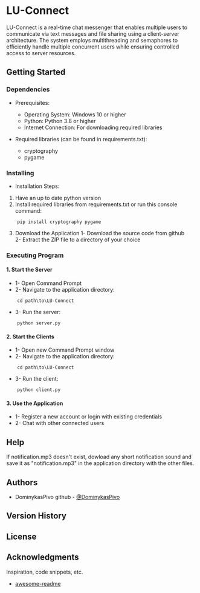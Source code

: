 # LU-Connect

LU-Connect is a real-time chat messenger that enables multiple users to communicate via text messages and file sharing using a client-server architecture. The system employs multithreading and semaphores to efficiently handle multiple concurrent users while ensuring controlled access to server resources.

## Getting Started

### Dependencies

* Prerequisites:
    * Operating System: Windows 10 or higher
    * Python: Python 3.8 or higher 
    * Internet Connection: For downloading required libraries

* Required libraries (can be found in requirements.txt):
    * cryptography
    * pygame

### Installing
* Installation Steps:
1. Have an up to date python version
2. Install required libraries from requirements.txt or run this console command:
```
    pip install cryptography pygame
```
3. Download the Application 
1- Download the source code from github \
2- Extract the ZIP file to a directory of your choice

### Executing Program
#### 1. Start the Server
*   1- Open Command Prompt
*   2- Navigate to the application directory:
```
    cd path\to\LU-Connect
```
*   3- Run the server:
```
    python server.py
```
#### 2. Start the Clients
*   1- Open new Command Prompt window
*   2- Navigate to the application directory:
```
    cd path\to\LU-Connect
```
*   3- Run the client:
```
    python client.py
```
#### 3. Use the Application
*   1- Register a new account or login with existing credentials
*   2- Chat with other connected users

## Help
If notification.mp3 doesn't exist, dowload any short notification sound and save it as "notification.mp3" in the application directory with the other files.
## Authors
* DominykasPivo
github - [@DominykasPivo](https://github.com/DominykasPivo) 
## Version History

## License


## Acknowledgments


Inspiration, code snippets, etc.
* [awesome-readme](https://github.com/matiassingers/awesome-readme)
